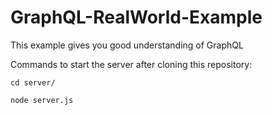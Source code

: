 # GraphQL-RealWorld-Example
This example gives you good understanding of GraphQL 

Commands to start the server after cloning this repository:

`cd server/`

`node server.js`

